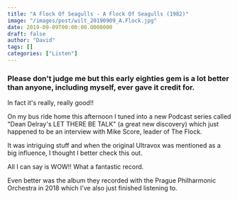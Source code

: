 ```yaml
---
title: "A Flock Of Seagulls - A Flock Of Seagulls (1982)"
image: "/images/post/wilt_20190909_A.Flock.jpg"
date: 2019-09-09T00:00:00.0000000
draft: false
author: "David"
tags: []
categories: ["Listen"]
---
```

### Please don't judge me but this early eighties gem is a lot better than anyone, including myself, ever gave it credit for.   
  
In fact it's really, really good!!

 On my bus ride home this afternoon I tuned into a new Podcast series called "Dean Delray's LET THERE BE TALK" (a great new discovery) which just happened to be an interview with Mike Score, leader of The Flock.

 It was intriguing stuff and when the original Ultravox was mentioned as a big influence, I thought I better check this out.

 All I can say is WOW!! What a fantastic record. 

 Even better was the album they recorded with the Prague Philharmonic Orchestra in 2018 which I’ve also just finished listening to.